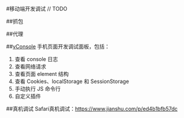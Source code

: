 #移动端开发调试
// TODO

##抓包

##代理


##[vConsole](https://github.com/Tencent/vConsole)
手机页面开发调试面板，包括：
1. 查看 console 日志
2. 查看网络请求
3. 查看页面 element 结构
4. 查看 Cookies、localStorage 和 SessionStorage
5. 手动执行 JS 命令行
6. 自定义插件

##真机调试
Safari真机调试：https://www.jianshu.com/p/ed4b1bfb57dc